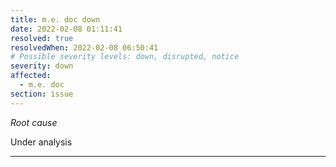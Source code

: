 ```yaml
---
title: m.e. doc down
date: 2022-02-08 01:11:41
resolved: true
resolvedWhen: 2022-02-08 06:50:41
# Possible severity levels: down, disrupted, notice
severity: down
affected:
  - m.e. doc
section: issue
---
```


*Root cause*

Under analysis

---


